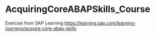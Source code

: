 # AcquiringCoreABAPSkills_Course
Exercise from SAP Learning https://learning.sap.com/learning-journeys/acquire-core-abap-skills
